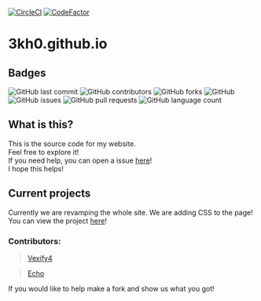 [![CircleCI](https://circleci.com/gh/3kh0/3kh0.github.io/tree/main.svg?style=svg)](https://circleci.com/gh/3kh0/3kh0.github.io/tree/main) [![CodeFactor](https://www.codefactor.io/repository/github/3kh0/3kh0.github.io/badge)](https://www.codefactor.io/repository/github/3kh0/3kh0.github.io)
# 3kh0.github.io<br>

## Badges<br>

<img alt="GitHub last commit" src="https://img.shields.io/github/last-commit/3kh0/3kh0.github.io">
<img alt="GitHub contributors" src="https://img.shields.io/github/contributors/3kh0/3kh0.github.io">
<img alt="GitHub forks" src="https://img.shields.io/github/forks/3kh0/3kh0.github.io">
<img alt="GitHub" src="https://img.shields.io/github/license/3kh0/3kh0.github.io">
<img alt="GitHub issues" src="https://img.shields.io/github/issues/3kh0/3kh0.github.io">
<img alt="GitHub pull requests" src="https://img.shields.io/github/issues-pr/3kh0/3kh0.github.io">
<img alt="GitHub language count" src="https://img.shields.io/github/languages/count/3kh0/3kh0.github.io">

## What is this?

This is the source code for my website. <br>
Feel free to explore it! <br>
If you need help, you can open a issue [here](https://github.com/3kh0/3kh0.github.io/issues/new)!<br>
I hope this helps!<br>

## Current projects

Currently we are revamping the whole site. We are adding CSS to the page!<br>
You can view the project [here](https://github.com/3kh0/3kh0.github.io/projects/1)!

### Contributors:
> [Vexify4](https://github.com/Vexify4)

> [Echo](https://github.com/3kh0)

If you would like to help make a fork and show us what you got!